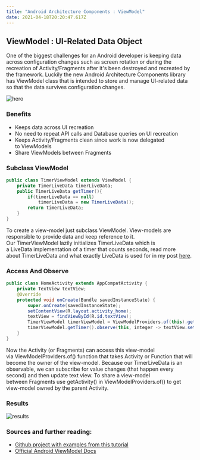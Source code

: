 ```yaml
---
title: "Android Architecture Components : ViewModel"
date: 2021-04-18T20:20:47.617Z
---
```

## ViewModel : UI-Related Data Object

One of the biggest challenges for an Android developer is keeping data across configuration changes such as screen rotation or during the recreation of Activity/Fragments after it's been destroyed and recreated by the framework. Luckily the new Android Architecture Components library has ViewModel class that is intended to store and manage UI-related data so that the data survives configuration changes. 

![hero](img/view_model_logo.png "hero")

### Benefits

* Keeps data across UI recreation
* No need to repeat API calls and Database queries on UI recreation 
* Keeps Activity/Fragments clean since work is now delegated to ViewModels
* Share ViewModels between Fragments

### Subclass ViewModel

```java
public class TimerViewModel extends ViewModel {
    private TimerLiveData timerLiveData;
    public TimerLiveData getTimer(){
        if(timerLiveData == null)
            timerLiveData = new TimerLiveData();
        return timerLiveData;
    }
}
```

To create a view-model just subclass ViewModel. View-models are responsible to provide data and keep reference to it. Our TimerViewModel lazily initializes TimerLiveData which is a LiveData implementation of a timer that counts seconds, read more about TimerLiveData and what exactly LiveData is used for in my post [here](http://www.codeprinciples.com/2017/09/android-architecture-components-livedata.html).

### Access And Observe

```java
public class HomeActivity extends AppCompatActivity {
    private TextView textView;
    @Override
    protected void onCreate(Bundle savedInstanceState) {
        super.onCreate(savedInstanceState);
        setContentView(R.layout.activity_home);
        textView = findViewById(R.id.textView);
        TimerViewModel timerViewModel = ViewModelProviders.of(this).get(TimerViewModel.class);
        timerViewModel.getTimer().observe(this, integer -> textView.setText("Counter Time: " + integer + "s"));
    }
}
```

Now the Activity (or Fragments) can access this view-model via ViewModelProviders.of() function that takes Activity or Function that will become the owner of the view-model. Because our TimerLiveData is an observable, we can subscribe for value changes (that happen every second) and then update text view. To share a view-model between Fragments use getActivity() in ViewModelProviders.of() to get view-model owned by the parent Activity.

### Results

![results](img/ezgif-4-cfded55b0e.gif "results")

### Sources and further reading:

* [Github project with examples from this tutorial](https://github.com/Code-Principles/android-arch-comp-proj)
* [Official Android ViewModel Docs](https://developer.android.com/topic/libraries/architecture/viewmodel.html)